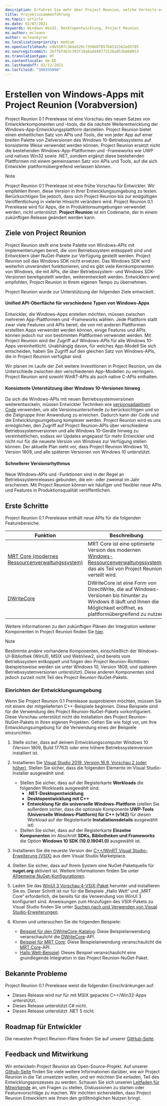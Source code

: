 ```yaml
---
description: Erfahren Sie mehr über Project Reunion, welche Vorteile es für Entwickler bietet, was jetzt für Entwickler bereitsteht und wie Sie Feedback geben können.
title: Projektzusammenführung
ms.topic: article
ms.date: 01/07/2021
keywords: Windows Win32, Desktopentwicklung, Project Reunion
ms.author: mcleans
author: mcleanbyron
ms.localizationpriority: medium
ms.openlocfilehash: e4b5507c36da520c7356b07857b8532162e05785
ms.sourcegitcommit: 2b7f6fdb3c393f19a6ad448773126a053b860953
ms.translationtype: HT
ms.contentlocale: de-DE
ms.lasthandoff: 02/12/2021
ms.locfileid: "100335090"
---
```

# <a name="build-windows-apps-with-project-reunion-prerelease"></a>Erstellen von Windows-Apps mit Project Reunion (Vorabversion)

Project Reunion 0.1 Prerelease ist eine Vorschau des neuen Satzes von Entwicklerkomponenten und -tools, die die nächste Weiterentwicklung der Windows-App-Entwicklungsplattform darstellen. Project Reunion bietet einen einheitlichen Satz von APIs und Tools, die von jeder App auf einer breiten Palette von Zielversionen des Windows 10-Betriebssystems auf konsistente Weise verwendet werden können. Project Reunion ersetzt nicht die bestehenden Windows-App-Plattformen und -Frameworks wie UWP und natives Win32 sowie .NET, sondern ergänzt diese bestehenden Plattformen mit einem gemeinsamen Satz von APIs und Tools, auf die sich Entwickler plattformübergreifend verlassen können.

> [!NOTE]
> Project Reunion 0.1 Prerelease ist eine frühe Vorschau für Entwickler. Wir empfehlen Ihnen, diese Version in Ihrer Entwicklungsumgebung zu testen. Berücksichtigen Sie jedoch, dass sich Project Reunion bis zur endgültigen Veröffentlichung in vielerlei Hinsicht verändern wird. Project Reunion 0.1 Prerelease wird für Apps, die in Produktionsumgebungen verwendet werden, nicht unterstützt. **Project Reunion** ist ein Codename, der in einem zukünftigen Release geändert werden kann.

## <a name="goals-of-project-reunion"></a>Ziele von Project Reunion

Project Reunion stellt eine breite Palette von Windows-APIs mit Implementierungen bereit, die vom Betriebssystem entkoppelt sind und Entwicklern über NuGet-Pakete zur Verfügung gestellt werden. Project Reunion soll das Windows SDK nicht ersetzen. Das Windows SDK wird weiterhin unverändert funktionieren, und es gibt viele Kernkomponenten von Windows, die mit APIs, die über Betriebssystem- und Windows SDK-Versionen bereitgestellt werden, weiterentwickelt werden. Entwicklern wird empfohlen, Project Reunion in Ihrem eigenen Tempo zu übernehmen.

Project Reunion wurde zur Unterstützung der folgenden Ziele entwickelt.

#### <a name="unified-api-surface-across-different-types-of-windows-apps"></a>Unified API-Oberfläche für verschiedene Typen von Windows-Apps

Entwickler, die Windows-Apps erstellen möchten, müssen zwischen mehreren App-Plattformen und -Frameworks wählen. Jede Plattform stallt zwar viele Features und APIs bereit, die von mit anderen Plattformen erstellten Apps verwendet werden können, einige Features und APIs können jedoch nur von bestimmten Plattformen verwendet werden. Mit Project Reunion wird der Zugriff auf Windows-APIs für alle Windows 10-Apps vereinheitlicht. Unabhängig davon, für welches App-Modell Sie sich entscheiden, haben Sie Zugriff auf den gleichen Satz von Windows-APIs, die in Project Reunion verfügbar sind.

Wir planen im Laufe der Zeit weitere Investitionen in Project Reunion, um die Unterschiede zwischen den verschiedenen App-Modellen zu verringern. Project Reunion wird sowohl WinRT-APIs als auch native C-APIs enthalten.

#### <a name="consistent-support-across-windows-10-versions"></a>Konsistente Unterstützung über Windows 10-Versionen hinweg

Da sich die Windows-APIs mit neuen Betriebssystemversionen weiterentwickeln, müssen Entwickler Techniken wie [versionsadaptiven Code](/windows/uwp/debug-test-perf/version-adaptive-code) verwenden, um alle Versionsunterschiede zu berücksichtigen und so die Zielgruppe ihrer Anwendung zu erreichen. Dadurch kann der Code und die Entwicklungsumgebung komplexer werden. Project Reunion wird es uns ermöglichen, den Zugriff auf Project Reunion-APIs über verschiedene Betriebssystemversionen und alle Windows 10-Geräte hinweg zu vereinheitlichen, sodass wir Updates angepasst für mehr Entwickler und nicht nur für die neueste Version von Windows zur Verfügung stellen können. Der aktuelle Plan sieht vor, dass Project Reunion Windows 10, Version 1809, und alle späteren Versionen von Windows 10 unterstützt.

#### <a name="faster-release-cadence"></a>Schnellerer Versionsrhythmus

Neue Windows-APIs und -Funktionen sind in der Regel an Betriebssystemreleases gebunden, die ein- oder zweimal im Jahr erscheinen. Mit Project Reunion können wir häufiger und flexibler neue APIs und Features in Produktionsqualität veröffentlichen.

## <a name="get-started"></a>Erste Schritte

Project Reunion 0.1 Prerelease enthält neue APIs für die folgenden Featurebereiche.

| Funktion | Beschreibung |
|---------|-------------|
| [MRT Core (modernes Ressourcenverwaltungssystem)](mrtcore/mrtcore-overview.md) | MRT Core ist eine optimierte Version des modernen [Windows-Ressourcenverwaltungssystems](/windows/uwp/app-resources/resource-management-system), das als Teil von Project Reunion verteilt wird. |
| [DWriteCore](dwritecore.md) | DWriteCore ist eine Form von DirectWrite, die auf Windows-Versionen bis hinunter zu Windows 8 läuft und Ihnen die Möglichkeit eröffnet, es plattformübergreifend zu nutzen. |

Weitere Informationen zu den zukünftigen Plänen der Integration weiterer Komponenten in Project Reunion finden Sie [hier](https://github.com/microsoft/ProjectReunion/blob/master/docs/README.md).

> [!NOTE]
> Bestimmte andere vorhandene Komponenten, einschließlich der Windows-UI-Bibliothek (WinUI), MSIX und WebView2, sind bereits vom Betriebssystem entkoppelt und folgen den Project Reunion-Richtlinien (beispielsweise werden sie unter Windows 10, Version 1809, und späteren Betriebssystemversionen unterstützt). Diese anderen Komponenten sind jedoch zurzeit nicht Teil des Project Reunion-NuGet-Pakets.  

### <a name="set-up-your-development-environment"></a>Einrichten der Entwicklungsumgebung

Wenn Sie Project Reunion 0.1 Prerelease ausprobieren möchten, müssen Sie mit einem der mitgelieferten C++-Beispiele beginnen. Diese Beispiele sind für die Verwendung des Project Reunion-NuGet-Pakets vorkonfiguriert. Diese Vorschau unterstützt nicht die Installation des Project Reunion-NuGet-Pakets in Ihren eigenen Projekten. Gehen Sie wie folgt vor, um Ihre Entwicklungsumgebung für die Verwendung eines der Beispiele einzurichten.

1. Stelle sicher, dass auf deinem Entwicklungscomputer Windows 10 (Version 1809, Build 17763) oder eine höhere Betriebssystemversion installiert ist.

2. Installieren Sie [Visual Studio 2019, Version 16.9, Vorschau 2 (oder höher)](https://visualstudio.microsoft.com/vs/preview/). Stellen Sie sicher, dass die folgenden Elemente im Visual Studio-Installer ausgewählt sind:
    - Stellen Sie sicher, dass auf der Registerkarte **Workloads** die folgenden Workloads ausgewählt sind.
        - **.NET-Desktopentwicklung**
        - **Desktopentwicklung mit C++**
        - **Entwicklung für die universelle Windows-Plattform** (stellen Sie außerdem sicher, dass die optionale Komponente **UWP-Tools (Universelle Windows-Plattform) für C++ (v142)** für diesen Workload auf der Registerkarte **Installationsdetails** ausgewählt ist)
    - Stellen Sie sicher, dass auf der Registerkarte **Einzelne Komponenten** im Abschnitt **SDKs, Bibliotheken und Frameworks** die Option **Windows 10 SDK (10.0.19041.0)** ausgewählt ist.

3. Installieren Sie die neueste Version der [C++/WinRT Visual Studio-Erweiterung (VSIX)](https://marketplace.visualstudio.com/items?itemName=CppWinRTTeam.cppwinrt101804264) aus dem Visual Studio Marketplace.

4. Stellen Sie sicher, dass auf Ihrem System eine NuGet-Paketquelle für **nuget.org** aktiviert ist. Weitere Informationen finden Sie unter [Allgemeine NuGet-Konfigurationen](/nuget/consume-packages/configuring-nuget-behavior).

5. Laden Sie das [WinUI 3 Vorschau 4-VSIX-Paket](https://aka.ms/winui3/preview3-download) herunter und installieren Sie es. Dieser Schritt ist nur für die Beispiele „Hallo Welt“ und „MRT Core“ erforderlich, die bereits für die Verwendung von WinUI 3 konfiguriert sind. Anweisungen zum Hinzufügen des VSIX-Pakets zu Visual Studio finden Sie unter [Suchen nach und Verwenden von Visual Studio-Erweiterungen](/visualstudio/ide/finding-and-using-visual-studio-extensions#install-without-using-the-manage-extensions-dialog-box).

6. Klonen und untersuchen Sie die folgenden Beispiele:
    - [Beispiel für den DWriteCore-Katalog](https://github.com/microsoft/Project-Reunion-Samples/tree/main/DWriteCore/DWriteCoreGallery): Diese Beispielanwendung veranschaulicht die [DWriteCore](dwritecore.md)-API.
    - [Beispiel für MRT Core](https://github.com/microsoft/Project-Reunion-Samples/tree/main/MrtCore): Diese Beispielanwendung veranschaulicht die [MRT Core](mrtcore/mrtcore-overview.md)-API.
    - [Hallo Welt-Beispiel](https://github.com/microsoft/Project-Reunion-Samples/tree/main/HelloWorld/reunioncppdesktopsampleapp): Dieses Beispiel veranschaulicht eine grundlegende Integration in das Project Reunion-NuGet-Paket.

## <a name="known-issues"></a>Bekannte Probleme

Project Reunion 0.1 Prerelease weist die folgenden Einschränkungen auf:

 - Dieses Release wird nur für mit MSIX gepackte C++/Win32-Apps unterstützt.
 - Dieses Release unterstützt C# nicht.
 - Dieses Release unterstützt .NET 5 nicht.

## <a name="developer-roadmap"></a>Roadmap für Entwickler

Die neuesten Project Reunion-Pläne finden Sie auf unserer [GitHub-Seite](https://github.com/microsoft/ProjectReunion).

## <a name="give-feedback-and-contribute"></a>Feedback und Mitwirkung

Wir entwickeln Project Reunion als Open-Source-Projekt. Auf unserer [Github-Seite](https://github.com/microsoft/ProjectReunion) finden Sie viele weitere Informationen darüber, wie wir Project Reunion in die Tat umsetzen wollen, und wir möchten Sie einladen, Teil des Entwicklungsprozesses zu werden. Schauen Sie sich unseren [Leitfaden für Mitwirkende](https://github.com/microsoft/ProjectReunion/blob/master/docs/contributor-guide.md) an, um Fragen zu stellen, Diskussionen zu starten oder Featurevorschläge zu machen. Wir möchten sicherstellen, dass Project Reunion Entwicklern wie Ihnen den größtmöglichen Nutzen bringt.
